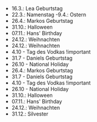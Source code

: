 - 16.3.: Lea Geburtstag
- 22.3.: Namenstag
 -9.4.: Ostern
- 26.4.: Markos Geburtstag
- 31.10.: Halloween
- 07.11.: Hans' Birthday
- 24.12.: Weihnachten
- 24.12.: Weihnachten
- 4.10 - Tag des Vodkas !important
- 31.7 - Daniels Geburtstag
- 26.10 - National Holiday
- 26.4.: Markos Geburtstag
- 31.7 - Daniels Geburtstag
- 4.10 - Tag des Vodkas !important
- 26.10 - National Holiday
- 31.10.: Halloween
- 07.11.: Hans' Birthday
- 24.12.: Weihnachten
- 31.12.: Silvester

